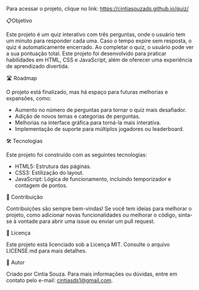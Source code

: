 Para acessar o projeto, clique no link: https://cintiasouzads.github.io/quiz/



📋Objetivo

Este projeto é um quiz interativo com três perguntas, onde o usuário tem um minuto para responder cada uma. Caso o tempo expire sem resposta, o quiz é automaticamente encerrado. Ao completar o quiz, o usuário pode ver a sua pontuação total. Este projeto foi desenvolvido para praticar habilidades em HTML, CSS e JavaScript, além de oferecer uma experiência de aprendizado divertida.


🛣️ Roadmap

O projeto está finalizado, mas há espaço para futuras melhorias e expansões, como:
- Aumento no número de perguntas para tornar o quiz mais desafiador.
- Adição de novos temas e categorias de perguntas.
- Melhorias na interface gráfica para torná-la mais interativa.
- Implementação de suporte para múltiplos jogadores ou leaderboard.

🛠️ Tecnologias

Este projeto foi construído com as seguintes tecnologias:
- HTML5: Estrutura das páginas.
- CSS3: Estilização do layout.
- JavaScript: Lógica de funcionamento, incluindo temporizador e contagem de pontos.

🤝 Contribuição

Contribuições são sempre bem-vindas! Se você tem ideias para melhorar o projeto, como adicionar novas funcionalidades ou melhorar o código, sinta-se à vontade para abrir uma issue ou enviar um pull request.

📄 Licença

Este projeto está licenciado sob a Licença MIT. Consulte o arquivo LICENSE.md para mais detalhes.

👤 Autor

Criado por Cintia Souza. Para mais informações ou dúvidas, entre em contato pelo e-mail: cintiasds1@gmail.com.
